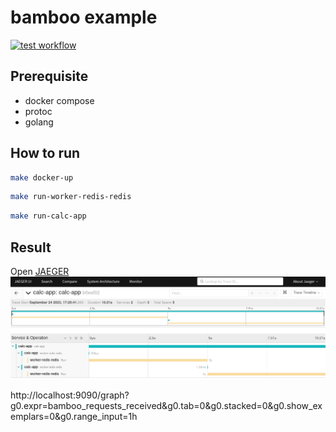 # bamboo example

[![test workflow](https://github.com/pecolynx/bamboo/actions/workflows/test.yml/badge.svg)](https://github.com/pecolynx/bamboo/actions/workflows/test.yml)

## Prerequisite

* docker compose
* protoc
* golang

## How to run

```bash
make docker-up
```

```bash
make run-worker-redis-redis
```

```bash
make run-calc-app
```

## Result
Open [JAEGER](http://localhost:16686/search)
![jaeger](jaeger.png "jaeger")


http://localhost:9090/graph?g0.expr=bamboo_requests_received&g0.tab=0&g0.stacked=0&g0.show_exemplars=0&g0.range_input=1h